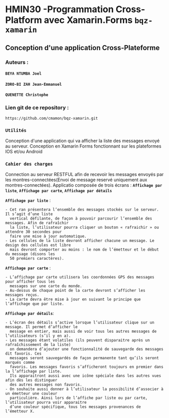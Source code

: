 # HMIN30 -Programmation Cross-Platform avec Xamarin.Forms **` bqz-xamarin `**

## Conception d'une application Cross-Plateforme


### Auteurs :

#### `BEYA NTUMBA Joel`
#### `ZORO-BI ZAH Jean-Emmanuel`
#### `QUENETTE Christophe`

### Lien git de ce repository : 
`https://github.com/cmamon/bqz-xamarin.git`


### **`Utilités`**
  Conception d'une application qui va afficher la liste des messages envoyé au serveur.
  Conception en Xamarin Forms fonctionnant sur les plateformes IOS et/ou Android
  
### **`Cahier des charges`**
  Connection au serveur RESTFUL afin de recevoir les messages envoyés par les montres-connectées(Envoi de message reservé uniquement aux montres-connectées).
  Applicatio composée de trois écrans : **`Affichage par liste`**, **`Affichage par carte`**, **`Affichage par détails`**
  
  **`Affichage par liste`** :
  
    - Cet ran présentera l’ensemble des messages stockés sur le serveur. Il s’agit d’une liste
      vertical défilante, de façon à pouvoir parcourir l’ensemble des messages. Afin de rafraîchir
      la liste, l’utilisateur pourra cliquer un bouton « rafraichir » ou attendre 30 secondes pour
      faire une mise à jour automatique.
    - Les cellules de la liste devront afficher chacune un message. Le design des cellules est libre
      mais devront comporter au moins : le nom de l’émetteur et le début du message (disons les
      50 premiers caractères).
 
  **`Affichage par carte`** :
  
    - L’affichage par carte utilisera les coordonnées GPS des messages pour afficher tous les
      messages sur une carte du monde.
    - Au-dessus de chaque point de la carte devront s’afficher les messages reçus.
    - La carte devra être mise à jour en suivant le principe que l’affichage que par liste. 

  **`Affichage par détails`**:
  
    - L’écran des détails s’active lorsque l’utilisateur clique sur un message. Il permet d’afficher le
      message en entier, mais aussi de voir tous les autres messages de l’utilisateurs (s’il y en a).
    - Les messages étant volatiles (ils peuvent disparaitre après un rafraîchissement de la liste)
      on demandera d’ajouter une fonctionnalité de sauvegarde des messages dit favoris. Ces
      messages seront sauvegardés de façon permanente tant qu’ils seront marqués comme
      favoris. Les messages favoris s’afficheront toujours en premier dans la l’affichage par liste. 
      Ils apparaitront aussi avec une icône spéciale dans les autres vues afin dès les distinguer
      des autres messages non favoris.
    - On souhaite aussi donner à l’utilisateur la possibilité d’associer à un émetteur une couleur
      particulière. Ainsi lors de l’affiche par liste ou par carte, l’utilisateur pourra voir apparaitre
      d’une couleur spécifique, tous les messages provenances de l’émetteur X. 
      
      
